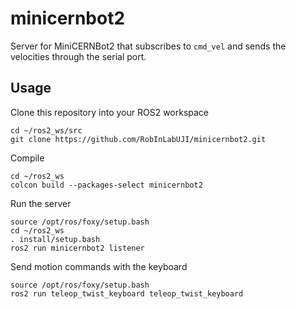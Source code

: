 # minicernbot2

Server for MiniCERNBot2 that subscribes to `cmd_vel` and sends the velocities through the serial port.

## Usage

Clone this repository into your ROS2 workspace
```
cd ~/ros2_ws/src
git clone https://github.com/RobInLabUJI/minicernbot2.git
```

Compile
```
cd ~/ros2_ws
colcon build --packages-select minicernbot2
```

Run the server
```
source /opt/ros/foxy/setup.bash
cd ~/ros2_ws
. install/setup.bash
ros2 run minicernbot2 listener
```

Send motion commands with the keyboard
```
source /opt/ros/foxy/setup.bash
ros2 run teleop_twist_keyboard teleop_twist_keyboard
```
